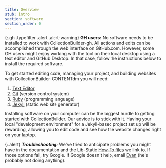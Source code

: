 ```yaml
---
title: Overview
stub: intro
section: software
section_order: 0
---
```


{:.gh .typefilter .alert .alert-warning}
**GH users:** No software needs to be installed to work with CollectionBuilder-gh. All actions and edits can be accomplished through the web interface on GitHub.com. However, some GH users might enjoy working with the tool on their local desktop using a text editor and GitHub Desktop. In that case, follow the instructions below to install the required software.

To get started editing code, managing your project, and building websites with CollectionBuilder-CONTENTdm you will need: 

1. [Text Editor](#text-editor)
2. [Git](#git) (version control system)
3. [Ruby](#ruby) (programming language)
4. [Jekyll](#jekyll) (static web site generator)

Installing software on your computer can be the biggest hurdle to getting started with CollectionBuilder. Our advice is to stick with it. Having your local "development environment" for a Jekyll-based project set up will be rewarding, allowing you to edit code and see how the website changes right on your laptop.

{:.alert}
***Troubleshooting:*** We've tried to anticipate problems you might have in the documentation and the Lib-Static [How-To files](https://lib-static.github.io/howto/) we link to. If those options fail, try Google. If Google doesn't help, email [Evan](mailto:ewilliamson@uidaho.edu) (he's probably not doing anything). 
